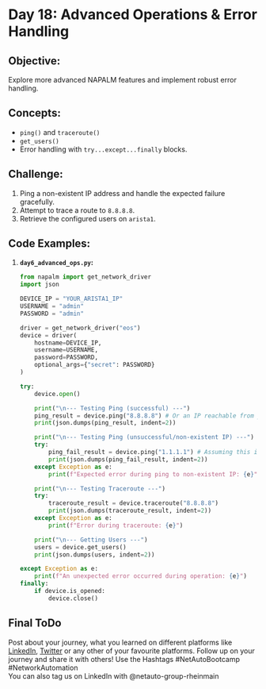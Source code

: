 # **Day 18: Advanced Operations & Error Handling**

## **Objective:** 
Explore more advanced NAPALM features and implement robust error handling.

## **Concepts:**

  * `ping()` and `traceroute()`
  * `get_users()`
  * Error handling with `try...except...finally` blocks.

## **Challenge:**

1.  Ping a non-existent IP address and handle the expected failure gracefully.
2.  Attempt to trace a route to `8.8.8.8`.
3.  Retrieve the configured users on `arista1`.

## **Code Examples:**

1.  **`day6_advanced_ops.py`:**
    ```python
    from napalm import get_network_driver
    import json

    DEVICE_IP = "YOUR_ARISTA1_IP"
    USERNAME = "admin"
    PASSWORD = "admin"

    driver = get_network_driver("eos")
    device = driver(
        hostname=DEVICE_IP,
        username=USERNAME,
        password=PASSWORD,
        optional_args={"secret": PASSWORD}
    )

    try:
        device.open()

        print("\n--- Testing Ping (successful) ---")
        ping_result = device.ping("8.8.8.8") # Or an IP reachable from your cEOS
        print(json.dumps(ping_result, indent=2))

        print("\n--- Testing Ping (unsuccessful/non-existent IP) ---")
        try:
            ping_fail_result = device.ping("1.1.1.1") # Assuming this is not reachable
            print(json.dumps(ping_fail_result, indent=2))
        except Exception as e:
            print(f"Expected error during ping to non-existent IP: {e}")

        print("\n--- Testing Traceroute ---")
        try:
            traceroute_result = device.traceroute("8.8.8.8")
            print(json.dumps(traceroute_result, indent=2))
        except Exception as e:
            print(f"Error during traceroute: {e}")

        print("\n--- Getting Users ---")
        users = device.get_users()
        print(json.dumps(users, indent=2))

    except Exception as e:
        print(f"An unexpected error occurred during operation: {e}")
    finally:
        if device.is_opened:
            device.close()
    ```

## Final ToDo

Post about your journey, what you learned on different platforms like [LinkedIn](https://www.linkedin.com/feed/), [Twitter](https://x.com/intent/post?url=https%3A%2F%2Fgithub.com%2FNetAuto-RheinMain%2FNetAuto-Bootcamp&text=I%20just%20completed%20Day%2018%20of%20the%20NetAuto%20Bootcamp%20on%20Python%20Programming!&hashtags=NetAutoBootcamp%2CNetworkAutomation) or any other of your favourite platforms. Follow up on your journey and share it with others! Use the Hashtags #NetAutoBootcamp #NetworkAutomation </br>
You can also tag us on LinkedIn with @netauto-group-rheinmain